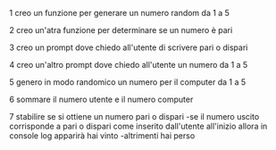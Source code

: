 1 creo un funzione per generare un numero random da 1 a 5

2 creo un'atra funzione per determinare se un numero è pari

3 creo un prompt dove chiedo all'utente di scrivere pari o dispari

4 creo un'altro prompt dove chiedo all'utente un numero da 1 a 5

5 genero in modo randomico un numero per il computer da 1 a 5

6 sommare il numero utente e il numero computer

7 stabilire se si ottiene un numero pari o dispari
-se il numero uscito corrisponde a pari o dispari come inserito dall'utente all'inizio allora in console log apparirà hai vinto
-altrimenti hai perso